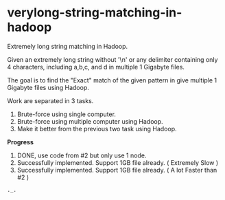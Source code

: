 # verylong-string-matching-in-hadoop
Extremely long string matching in Hadoop.

Given an extremely long string without '\n' or any delimiter containing only 4 characters, including a,b,c, and d in multiple 1 Gigabyte files.

The goal is to find the "Exact" match of the given pattern in give multiple 1 Gigabyte files using Hadoop.

Work are separated in 3 tasks.

  1. Brute-force using single computer.
  1. Brute-force using multiple computer using Hadoop.
  1. Make it better from the previous two task using Hadoop.

**Progress**

  1. DONE, use code from #2 but only use 1 node.
  1. Successfully implemented. Support 1GB file already. ( Extremely Slow )
  1. Successfully implemented. Support 1GB file already. ( A lot Faster than #2 )

`._.`
